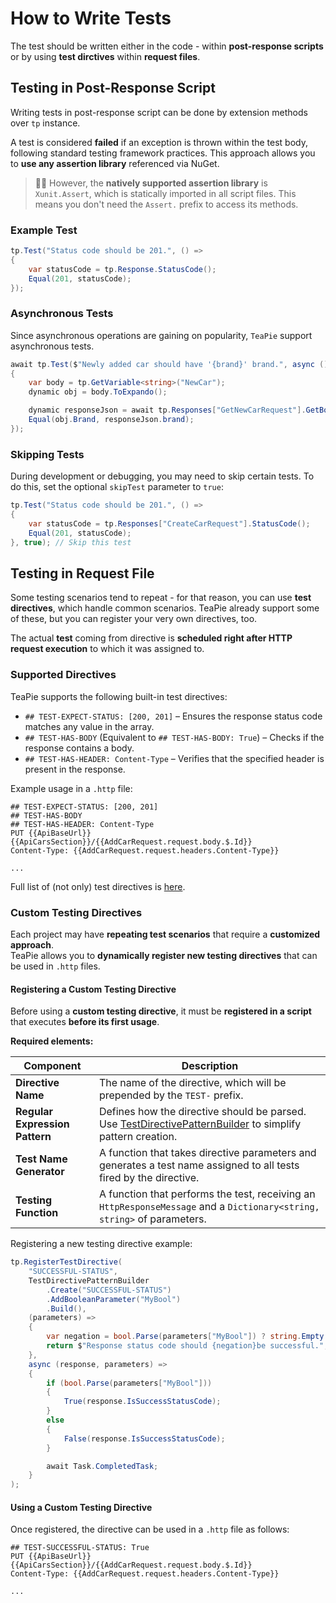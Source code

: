 # How to Write Tests

The test should be written either in the code - within **post-response scripts** or by using **test dirctives** within **request files**.

## Testing in Post-Response Script

Writing tests in post-response script can be done by extension methods over `tp` instance.

A test is considered **failed** if an exception is thrown within the test body, following standard testing framework practices. This approach allows you to **use any assertion library** referenced via NuGet.

> 💁‍♂️ However, the **natively supported assertion library** is `Xunit.Assert`, which is statically imported in all script files. This means you don't need the `Assert.` prefix to access its methods.

### Example Test

```csharp
tp.Test("Status code should be 201.", () =>
{
    var statusCode = tp.Response.StatusCode();
    Equal(201, statusCode);
});
```

### Asynchronous Tests

Since asynchronous operations are gaining on popularity, `TeaPie` support asynchronous tests.

```csharp
await tp.Test($"Newly added car should have '{brand}' brand.", async () =>
{
    var body = tp.GetVariable<string>("NewCar");
    dynamic obj = body.ToExpando();

    dynamic responseJson = await tp.Responses["GetNewCarRequest"].GetBodyAsExpandoAsync();
    Equal(obj.Brand, responseJson.brand);
});
```

### Skipping Tests

During development or debugging, you may need to skip certain tests. To do this, set the optional `skipTest` parameter to `true`:

```csharp
tp.Test("Status code should be 201.", () =>
{
    var statusCode = tp.Responses["CreateCarRequest"].StatusCode();
    Equal(201, statusCode);
}, true); // Skip this test
```

## Testing in Request File

Some testing scenarios tend to repeat - for that reason, you can use **test directives**, which handle common scenarios. TeaPie already support some of these, but you can register your very own directives, too.

The actual **test** coming from directive is **scheduled right after HTTP request execution** to which it was assigned to.

### Supported Directives

TeaPie supports the following built-in test directives:

- `## TEST-EXPECT-STATUS: [200, 201]` – Ensures the response status code matches any value in the array.
- `## TEST-HAS-BODY` (Equivalent to `## TEST-HAS-BODY: True`) – Checks if the response contains a body.
- `## TEST-HAS-HEADER: Content-Type` – Verifies that the specified header is present in the response.

Example usage in a `.http` file:

```http
## TEST-EXPECT-STATUS: [200, 201]
## TEST-HAS-BODY
## TEST-HAS-HEADER: Content-Type
PUT {{ApiBaseUrl}}{{ApiCarsSection}}/{{AddCarRequest.request.body.$.Id}}
Content-Type: {{AddCarRequest.request.headers.Content-Type}}

...
```

Full list of (not only) test directives is [here](directives.md).

### Custom Testing Directives  

Each project may have **repeating test scenarios** that require a **customized approach**.  
TeaPie allows you to **dynamically register new testing directives** that can be used in `.http` files.

#### Registering a Custom Testing Directive  

Before using a **custom testing directive**, it must be **registered in a script** that executes **before its first usage**.  

**Required elements:**

| **Component** | **Description** |
|--------------|----------------|
| **Directive Name** | The name of the directive, which will be prepended by the `TEST-` prefix. |
| **Regular Expression Pattern** | Defines how the directive should be parsed. Use [TestDirectivePatternBuilder](xref:TeaPie.Testing.TestDirectivePatternBuilder) to simplify pattern creation. |
| **Test Name Generator** | A function that takes directive parameters and generates a test name assigned to all tests fired by the directive. |
| **Testing Function** | A function that performs the test, receiving an `HttpResponseMessage` and a `Dictionary<string, string>` of parameters. |

Registering a new testing directive example:

```csharp
tp.RegisterTestDirective(
    "SUCCESSFUL-STATUS",
    TestDirectivePatternBuilder
        .Create("SUCCESSFUL-STATUS")
        .AddBooleanParameter("MyBool")
        .Build(),
    (parameters) =>
    {
        var negation = bool.Parse(parameters["MyBool"]) ? string.Empty : "NOT ";
        return $"Response status code should {negation}be successful.";
    },
    async (response, parameters) =>
    {
        if (bool.Parse(parameters["MyBool"]))
        {
            True(response.IsSuccessStatusCode);
        }
        else
        {
            False(response.IsSuccessStatusCode);
        }

        await Task.CompletedTask;
    }
);
```

#### Using a Custom Testing Directive  

Once registered, the directive can be used in a `.http` file as follows:  

```http
## TEST-SUCCESSFUL-STATUS: True
PUT {{ApiBaseUrl}}{{ApiCarsSection}}/{{AddCarRequest.request.body.$.Id}}
Content-Type: {{AddCarRequest.request.headers.Content-Type}}

...
```
